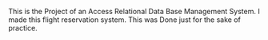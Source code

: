 This is the Project of an Access Relational Data Base Management System.
I made this flight reservation system.
This was Done just for the sake of practice.
